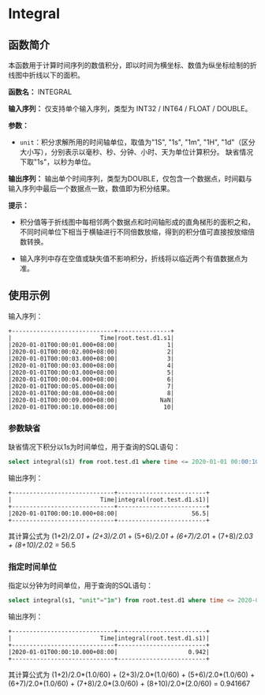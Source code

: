 # Integral

## 函数简介

本函数用于计算时间序列的数值积分，即以时间为横坐标、数值为纵坐标绘制的折线图中折线以下的面积。

**函数名：** INTEGRAL

**输入序列：** 仅支持单个输入序列，类型为 INT32 / INT64 / FLOAT / DOUBLE。

**参数：** 

+ `unit`：积分求解所用的时间轴单位，取值为"1S", "1s", "1m", "1H", "1d"（区分大小写），分别表示以毫秒、秒、分钟、小时、天为单位计算积分。
  缺省情况下取"1s"，以秒为单位。

**输出序列：** 输出单个时间序列，类型为DOUBLE，仅包含一个数据点，时间戳与输入序列中最后一个数据点一致，数值即为积分结果。

**提示：**

+ 积分值等于折线图中每相邻两个数据点和时间轴形成的直角梯形的面积之和，不同时间单位下相当于横轴进行不同倍数放缩，得到的积分值可直接按放缩倍数转换。

+ 输入序列中存在空值或缺失值不影响积分，折线将以临近两个有值数据点为准。

## 使用示例

输入序列：
```
+-----------------------------+---------------+
|                         Time|root.test.d1.s1|
|2020-01-01T00:00:01.000+08:00|              1|
|2020-01-01T00:00:02.000+08:00|              2|
|2020-01-01T00:00:03.000+08:00|              3|
|2020-01-01T00:00:03.000+08:00|              4|
|2020-01-01T00:00:03.000+08:00|              5|
|2020-01-01T00:00:04.000+08:00|              6|
|2020-01-01T00:00:05.000+08:00|              7|
|2020-01-01T00:00:08.000+08:00|              8|
|2020-01-01T00:00:09.000+08:00|            NaN|
|2020-01-01T00:00:10.000+08:00|             10|
```

### 参数缺省

缺省情况下积分以1s为时间单位，用于查询的SQL语句：

```sql
select integral(s1) from root.test.d1 where time <= 2020-01-01 00:00:10
```

输出序列：
```
+-----------------------------+-------------------------+
|                         Time|integral(root.test.d1.s1)|
+-----------------------------+-------------------------+
|2020-01-01T00:00:10.000+08:00|                     56.5|
+-----------------------------+-------------------------+
```

其计算公式为 (1+2)/2.0*1 + (2+3)/2.0*1 + (5+6)/2.0*1 + (6+7)/2.0*1 + (7+8)/2.0*3 + (8+10)/2.0*2 = 56.5

### 指定时间单位

指定以分钟为时间单位，用于查询的SQL语句：

```sql
select integral(s1, "unit"="1m") from root.test.d1 where time <= 2020-01-01 00:00:10
```

输出序列：
```
+-----------------------------+-------------------------+
|                         Time|integral(root.test.d1.s1)|
+-----------------------------+-------------------------+
|2020-01-01T00:00:10.000+08:00|                    0.942|
+-----------------------------+-------------------------+
```

其计算公式为 (1+2)/2.0*(1.0/60) + (2+3)/2.0*(1.0/60) + (5+6)/2.0*(1.0/60) + (6+7)/2.0*(1.0/60) + (7+8)/2.0*(3.0/60) + (8+10)/2.0*(2.0/60) = 0.941667

